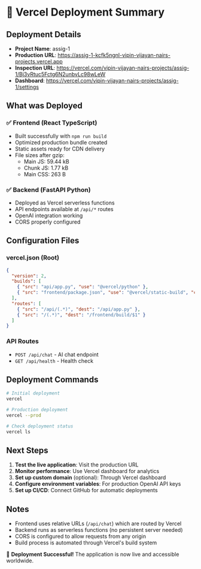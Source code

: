 # 🚀 Vercel Deployment Summary

## Deployment Details

- **Project Name**: assig-1
- **Production URL**: https://assig-1-kcfk5ngnl-vipin-vijayan-nairs-projects.vercel.app
- **Inspection URL**: https://vercel.com/vipin-vijayan-nairs-projects/assig-1/Bj3vRtuc5Fctg6N2unbvLc98wLeW
- **Dashboard**: https://vercel.com/vipin-vijayan-nairs-projects/assig-1/settings

## What was Deployed

### ✅ Frontend (React TypeScript)
- Built successfully with `npm run build`
- Optimized production bundle created
- Static assets ready for CDN delivery
- File sizes after gzip:
  - Main JS: 59.44 kB
  - Chunk JS: 1.77 kB  
  - Main CSS: 263 B

### ✅ Backend (FastAPI Python)
- Deployed as Vercel serverless functions
- API endpoints available at `/api/*` routes
- OpenAI integration working
- CORS properly configured

## Configuration Files

### vercel.json (Root)
```json
{
  "version": 2,
  "builds": [
    { "src": "api/app.py", "use": "@vercel/python" },
    { "src": "frontend/package.json", "use": "@vercel/static-build", "config": { "distDir": "build" } }
  ],
  "routes": [
    { "src": "/api/(.*)", "dest": "/api/app.py" },
    { "src": "/(.*)", "dest": "/frontend/build/$1" }
  ]
}
```

### API Routes
- `POST /api/chat` - AI chat endpoint
- `GET /api/health` - Health check

## Deployment Commands

```bash
# Initial deployment
vercel

# Production deployment
vercel --prod

# Check deployment status
vercel ls
```

## Next Steps

1. **Test the live application**: Visit the production URL
2. **Monitor performance**: Use Vercel dashboard for analytics
3. **Set up custom domain** (optional): Through Vercel dashboard
4. **Configure environment variables**: For production OpenAI API keys
5. **Set up CI/CD**: Connect GitHub for automatic deployments

## Notes

- Frontend uses relative URLs (`/api/chat`) which are routed by Vercel
- Backend runs as serverless functions (no persistent server needed)
- CORS is configured to allow requests from any origin
- Build process is automated through Vercel's build system

🎉 **Deployment Successful!** The application is now live and accessible worldwide.